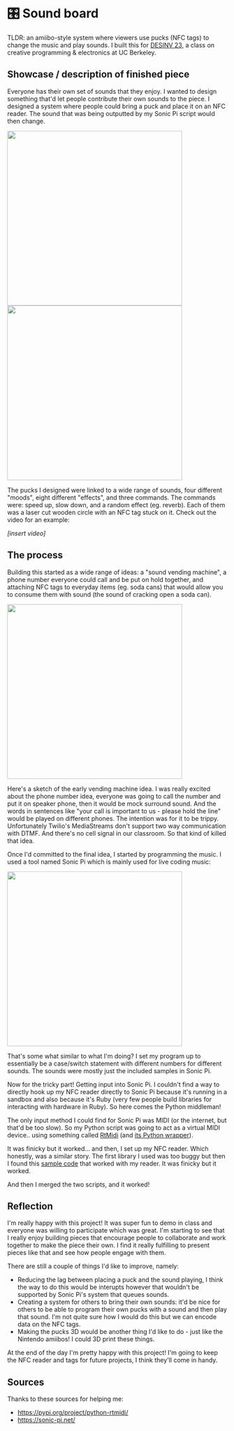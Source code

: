 # 🎛️ Sound board

TLDR: an amiibo-style system where viewers use pucks (NFC tags) to change the music and play sounds. I built this for [DESINV 23](https://classes.berkeley.edu/content/2025-spring-desinv-23-1-lec-1), a class on creative programming & electronics at UC Berkeley.

## Showcase / description of finished piece

Everyone has their own set of sounds that they enjoy. I wanted to design something that'd let people contribute their own sounds to the piece. I designed a system where people could bring a puck and place it on an NFC reader. The sound that was being outputted by my Sonic Pi script would then change.

<img src="https://github.com/user-attachments/assets/1d116a6c-9e63-49bd-8355-21b45b2759ad" width="400px" />
<img src="https://github.com/user-attachments/assets/9c77c297-c110-44fd-a6d0-d39076228350" width="400px" />

The pucks I designed were linked to a wide range of sounds, four different "moods", eight different "effects", and three commands. The commands were: speed up, slow down, and a random effect (eg. reverb). Each of them was a laser cut wooden circle with an NFC tag stuck on it. Check out the video for an example:

_[insert video]_

## The process

Building this started as a wide range of ideas: a "sound vending machine", a phone number everyone could call and be put on hold together, and attaching NFC tags to everyday items (eg. soda cans) that would allow you to consume them with sound (the sound of cracking open a soda can).

<img src="https://github.com/user-attachments/assets/823732ab-2e53-4e2b-bc3d-d4a3a5f3c1a5" width="400px" />

Here's a sketch of the early vending machine idea. I was really excited about the phone number idea, everyone was going to call the number and put it on speaker phone, then it would be mock surround sound. And the words in sentences like "your call is important to us - please hold the line" would be played on different phones. The intention was for it to be trippy. Unfortunately Twilio's MediaStreams don't support two way communication with DTMF. And there's no cell signal in our classroom. So that kind of killed that idea.

Once I'd committed to the final idea, I started by programming the music. I used a tool named Sonic Pi which is mainly used for live coding music:

<img src="https://github.com/user-attachments/assets/2ccfbb2b-6a9c-4651-a147-7e3e9a14a88f" width="400px" />

That's some what similar to what I'm doing? I set my program up to essentially be a case/switch statement with different numbers for different sounds. The sounds were mostly just the included samples in Sonic Pi. 

Now for the tricky part! Getting input into Sonic Pi. I couldn't find a way to directly hook up my NFC reader directly to Sonic Pi because it's running in a sandbox and also because it's Ruby (very few people build libraries for interacting with hardware in Ruby). So here comes the Python middleman!

The only input method I could find for Sonic Pi was MIDI (or the internet, but that'd be too slow). So my Python script was going to act as a virtual MIDI device.. using something called [RtMidi](https://github.com/thestk/rtmidi) (and [its Python wrapper](https://pypi.org/project/python-rtmidi/)).

It was finicky but it worked... and then, I set up my NFC reader. Which honestly, was a similar story. The first library I used was too buggy but then I found this [sample code](https://github.com/SaundersB/nfc-reader) that worked with my reader. It was finicky but it worked.

And then I merged the two scripts, and it worked!

## Reflection

I'm really happy with this project! It was super fun to demo in class and everyone was willing to participate which was great. I'm starting to see that I really enjoy building pieces that encourage people to collaborate and work together to make the piece their own. I find it really fulfilling to present pieces like that and see how people engage with them.

There are still a couple of things I'd like to improve, namely:

* Reducing the lag between placing a puck and the sound playing, I think the way to do this would be interupts however that wouldn't be supported by Sonic Pi's system that queues sounds.
* Creating a system for others to bring their own sounds: it'd be nice for others to be able to program their own pucks with a sound and then play that sound. I'm not quite sure how I would do this but we can encode data on the NFC tags.
* Making the pucks 3D would be another thing I'd like to do - just like the Nintendo amiibos! I could 3D print these things.

At the end of the day I'm pretty happy with this project! I'm going to keep the NFC reader and tags for future projects, I think they'll come in handy.

## Sources

Thanks to these sources for helping me:

* https://pypi.org/project/python-rtmidi/
* https://sonic-pi.net/
